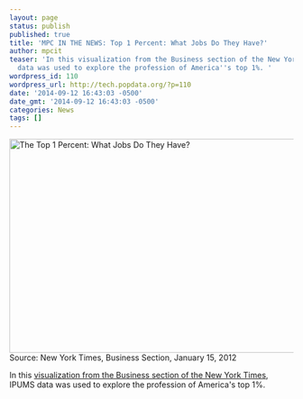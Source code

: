 ```yaml
---
layout: page
status: publish
published: true
title: 'MPC IN THE NEWS: Top 1 Percent: What Jobs Do They Have?'
author: mpcit
teaser: 'In this visualization from the Business section of the New York Times, IPUMS
  data was used to explore the profession of America''s top 1%. '
wordpress_id: 110
wordpress_url: http://tech.popdata.org/?p=110
date: '2014-09-12 16:43:03 -0500'
date_gmt: '2014-09-12 16:43:03 -0500'
categories: News
tags: []
---
```


<a href="/images/data-viz-one-pct-profesions.jpg"><img class="size-full wp-image-111" src="/images/data-viz-one-pct-profesions.jpg" alt="The Top 1 Percent: What Jobs Do They Have?" width="800" height="380" /></a> Source: New York Times, Business Section, January 15, 2012

In this <a title="Top 1 Percent: What Jobs Do They Have?" href="http://www.nytimes.com/packages/html/newsgraphics/2012/0115-one-percent-occupations/index.html" target="_blank">visualization from the Business section of the New York Times</a>, IPUMS data was used to explore the profession of America's top 1%.
